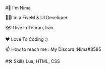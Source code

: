 #👋 I'm Nima

👨‍💻I'm a FiveM & UI Developer

🗺️ I live in Tehran, Iran.

❤ Love To Coding :)

📫 How to reach me : My Discord :Nima#8585

#🛠 Skills
Lua, HTML, CSS
